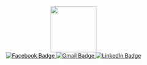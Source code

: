 <div id="header" align="center">
  <img src="https://media4.giphy.com/media/hS42TuYYnANLFR9IRQ/giphy.gif?cid=790b7611956d2019362d1d61f7a6ae3e1b8b5bea190eaf14&rid=giphy.gif&ct=ts" width="120"/>
</div>
<div id="badges" align="center">
  <a href="https://fb.com/dnt201">
    <img src="https://img.shields.io/badge/Facebook-1877F2?style=for-the-badge&logo=facebook&logoColor=white" alt="Facebook Badge"/>
  </a>
  <a href="mailto:duynhatran201@gmail.com">
    <img src="https://img.shields.io/badge/Gmail-D14836?style=for-the-badge&logo=gmail&logoColor=white" alt="Gmail Badge"/>
  </a>
  <a href="https://www.linkedin.com/in/tran-duy-nha-64087b241/">
    <img src="https://img.shields.io/badge/LinkedIn-0077B5?style=for-the-badge&logo=linkedin&logoColor=white" alt="LinkedIn Badge"/>
  </a>

</div>
<div id ="numView" align="center">
  <img src="https://komarev.com/ghpvc/?username=dnt201&style=flat-square&color=blue" alt=""/>
</div>

